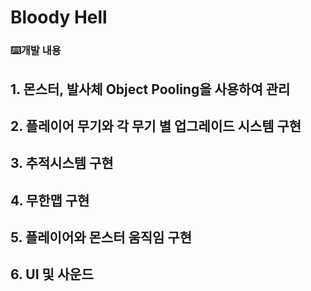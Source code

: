 # Bloody Hell
### ⌨️개발 내용

## 1. 몬스터, 발사체 Object Pooling을 사용하여 관리
## 2. 플레이어 무기와 각 무기 별 업그레이드 시스템 구현
## 3. 추적시스템 구현
## 4. 무한맵 구현
## 5. 플레이어와 몬스터 움직임 구현
## 6. UI 및 사운드
